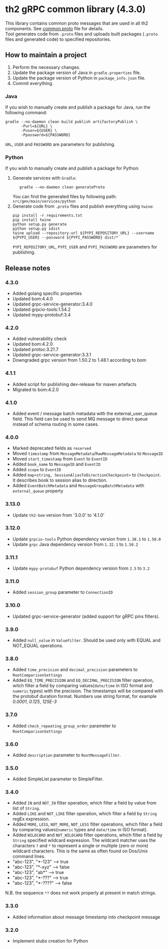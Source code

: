 # th2 gRPC common library (4.3.0)

This library contains common proto messages that are used in all th2 components.
See [common.proto](https://github.com/th2-net/th2-grpc-common/blob/master/src/main/proto/th2_grpc_common/common.proto "common.proto")
file for details. <br>
Tool generates code from `.proto` files and uploads built packages (`.proto` files and generated code) to specified
repositories.

## How to maintain a project

1. Perform the necessary changes.
2. Update the package version of Java in `gradle.properties` file.
3. Update the package version of Python in `package_info.json` file.
4. Commit everything.

### Java

If you wish to manually create and publish a package for Java, run the following command:

```
gradle --no-daemon clean build publish artifactoryPublish \
       -Purl=${URL} \ 
       -Puser=${USER} \
       -Ppassword=${PASSWORD}
```

`URL`, `USER` and `PASSWORD` are parameters for publishing.

### Python

If you wish to manually create and publish a package for Python:

1. Generate services with `Gradle`:
    ```
       gradle --no-daemon clean generateProto
    ```
   You can find the generated files by following path: `src/gen/main/services/python`
2. Generate code from `.proto` files and publish everything using `twine`:
    ```
    pip install -r requirements.txt
    pip install twine
    python setup.py generate
    python setup.py sdist
    twine upload --repository-url ${PYPI_REPOSITORY_URL} --username ${PYPI_USER} --password ${PYPI_PASSWORD} dist/*
    ```
   `PYPI_REPOSITORY_URL`, `PYPI_USER` and `PYPI_PASSWORD` are parameters for publishing.

## Release notes

### 4.3.0

+ Added golang specific properties
+ Updated bom:4.4.0
+ Updated grpc-service-generator:3.4.0
+ Updated grpcio-tools:1.54.2
+ Updated mypy-protobuf:3.4

### 4.2.0

+ Added vulnerability check
+ Updated bom:4.2.0
+ Updated protoc:3.21.7
+ Updated grpc-service-generator:3.3.1
+ Downgraded grpc version from 1.50.2 to 1.48.1 according to bom

### 4.1.1

+ Added script for publishing dev-release for maven artefacts
+ Migrated to bom:4.2.0

### 4.1.0

+ Added event / message batch metadata with the external_user_queue field. This field can be used to send MQ message to
  direct queue instead of schema routing in some cases.

### 4.0.0

+ Marked deprecated fields as `reserved`
+ Moved `timestamp` from `MessageMetadata`/`RawMessageMetadata` to `MessageID`
+ Moved `start_timestamp` from `Event` to `EventID`
+ Added `book_name` to `MessageID` and `EventID`
+ Added `scope` to `EventID`
+ Added `map<string, SessionAliasToDirectionCheckpoint>` to `Checkpoint`. It describes book to session alias to
  direction.
+ Added `EventBatchMetadata` and `MessageGroupBatchMetadata` with `external_queue` property

### 3.13.0

+ Update `th2-bom` version from '3.0.0' to '4.1.0'

### 3.12.0

+ Update `grpcio-tools` Python dependency version from `1.38.1` to `1.50.0`
+ Update `grpc` Java dependency version from `1.32.1` to `1.50.2`

### 3.11.1

+ Update `mypy-protobuf` Python dependency version from `2.5` to `3.2`

### 3.11.0

+ Added `session_group` parameter to `ConnectionID`

### 3.10.0

+ Updated grpc-service-generator (added support for gRPC pins filters).

### 3.9.0

+ Added `null_value` in `ValueFilter`. Should be used only with EQUAL and NOT_EQUAL operations.

### 3.8.0

+ Added `time_precision` and `decimal_precision` parameters to `RootComparisonSettings`
+ Added `EQ_TIME_PRECISION` and `EQ_DECIMAL_PRECISION` filter operation, witch filter a field by comparing
  values(`date/time` in ISO format and `numeric` types) with the precision. The timestamps will be compared with the
  protobuf duration format. Numbers use string format, for example _0.0001_, _0.125_, _125E-3_

### 3.7.0

+ Added `check_repeating_group_order` parameter to `RootComparisonSettings`

### 3.6.0

+ Added `description` parameter to `RootMessageFilter`.

### 3.5.0

+ Added SimpleList parameter to SimpleFilter.

### 3.4.0

+ Added `IN` and `NOT_IN` filter operation, which filter a field by value from list of `String`.
+ Added `LIKE` and `NOT_LIKE` filter operation, which filter a field by `String` regEx expression.
+ Added `MORE`, `LESS`, `NOT_MORE`, `NOT_LESS` filter operations, which filter a field by comparing values(`numeric`
  types and `date/time` in ISO format).
+ Added `WILDCARD` and `NOT_WILDCARD`  filter operations, which filter a field by `String` specified wildcard
  expression. The wildcard matcher uses the characters `?` and `*` to represent a single or multiple (zero or more)
  wildcard characters. This is the same as often found on Dos/Unix command lines.
+ "abc-123", "*-123"     --&gt; true
+ "abc-123", "*-xyz"     --&gt; false
+ "abc-123", "ab*"       --&gt; true
+ "abc-123", "*-???"     --&gt; true
+ "abc-123", "*-????"    --&gt; false

N.B. the sequence `*?` does not work properly at present in match strings.

### 3.3.0

+ Added information about message timestamp into checkpoint message

### 3.2.0

+ Implement stubs creation for Python
